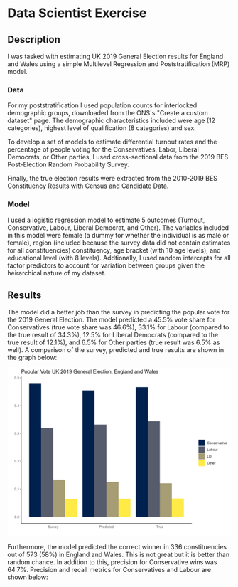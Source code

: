 # Data Scientist Exercise

## Description
I was tasked with estimating UK 2019 General Election results for England and Wales using a simple Multilevel Regression and Poststratification (MRP) model.

### Data
For my poststratification I used population counts for interlocked demographic groups, downloaded from the ONS's "Create  a custom dataset" page. The demographic characteristics included were age (12 categories), highest level of qualification (8 categories) and sex.

To develop a set of models to estimate differential turnout rates and the percentage of people voting for the Conservatives, Labor, Liberal Democrats, or Other parties, I used cross-sectional data from the 2019 BES Post-Election Random Probability Survey.

Finally, the true election results were extracted from the 2010-2019 BES Constituency Results with Census and Candidate Data.

### Model
I used a logistic regression model to estimate 5 outcomes (Turnout, Conservative, Labour, Liberal Democrat, and Other). The variables included in this model were female (a dummy for whether the individual is as male or female), region (included because the survey data did not contain estimates for all constituencies) constituency, age bracket (with 10 age levels), and educational level (with 8 levels). Addtionally, I used random intercepts for all factor predictors to account for variation between groups given the heirarchical nature of my dataset. 

## Results
The model did a better job than the survey in predicting the popular vote for the 2019 General Election. The model predicted a 45.5% vote share for Conservatives (true vote share was 46.6%), 33.1% for Labour (compared to the true result of 34.3%), 12.5% for Liberal Democrats (compared to the true result of 12.1%), and 6.5% for Other parties (true result was 6.5% as well). A comparison of the survey, predicted and true results are shown in the graph below:

![Popular Vote](PopularVotePlot.png)

Furthermore, the model predicted the correct winner in 336 constituencies out of 573 (58%) in England and Wales. This is not great but it is better than random chance. In addition to this, precision for Conservative wins was 64.7%. Precision and recall metrics for Conservatives and Labour are shown below:

